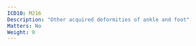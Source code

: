 ```yaml
---
ICD10: M216
Description: "Other acquired deformities of ankle and foot"
Matters: No
Weight: 0
---
```


